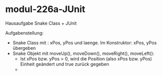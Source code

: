 # modul-226a-JUnit
Hausaufgabe Snake Class + JUnit


Aufgabenstellung:

- Snake Class mit : xPos, yPos und laenge. Im Konstruktor: xPos, yPos übergeben
- Snake Objekt mit moveUp(), moveDown(), moveRight(), moveLeft():
  - Ist xPos bzw. yPos > 0, wird die Position (also xPos bzw. yPos) Einheit geändert und true zurück gegeben
  - 
